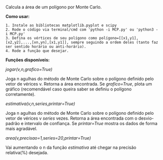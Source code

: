 Calcula a área de um polígono por Monte Carlo. 

**Como usar:**
	
	1. Instale as bibliotecas matplotlib.pyplot e scipy
	2. Rode o código via terminal/cmd com 'python -i MCP.py' ou 'python3 -i MCP.py'
	3. Defina os vértices de seu polígono como polígono=[[x1,y1],[x2,y2],...,[xn,yn],[x1,y1]], sempre seguindo a ordem deles (tanto faz ser sentido horário ou anti-horário).
	4. Rode a função que desejar.
	
**Funções disponíveis:**

_jogar(v,n,grafico=True)_

Joga n agulhas do método de Monte Carlo sobre o polígono definido pelo vetor de vérices v. Retorna a área encontrada.
Se _grafico=True_, plota um gráfico (recomendável caso queira saber se definiu o polígono corretamente).

_estimativa(v,n,series,printar=True)_

Joga n agulhas do método de Monte Carlo sobre o polígono definido pelo vetor de vérices v _series_ vezes. Retorna a área encontrada com o desvio-padrão e intervalo de confiança. 
Se _printar=True_ mostra os dados de forma mais agradável. 

_area(v,precisao=1,series=20,printar=True)_

Vai aumentando o n da função _estimativa_ até chegar na precisão relativa(%) desejada. 

